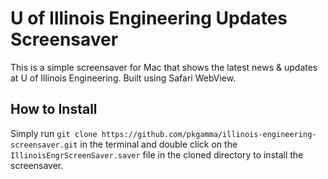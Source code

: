 # U of Illinois Engineering Updates Screensaver

This is a simple screensaver for Mac that shows the latest news & updates at U of Illinois Engineering. Built using Safari WebView.

## How to Install

Simply run `git clone https://github.com/pkgamma/illinois-engineering-screensaver.git` in the terminal and double click on the `IllinoisEngrScreenSaver.saver` file in the cloned directory to install the screensaver.